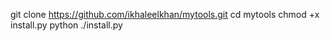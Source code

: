 git clone https://github.com/ikhaleelkhan/mytools.git
cd mytools
chmod +x install.py
python ./install.py
